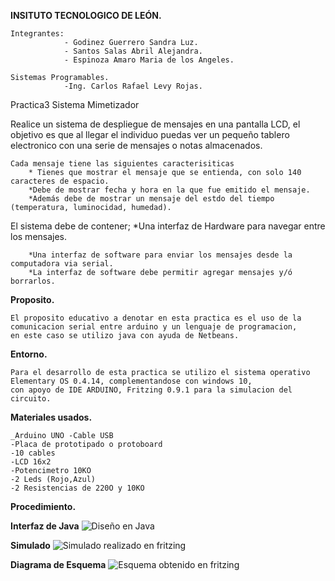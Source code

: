**INSITUTO TECNOLOGICO DE LEÓN.**

	Integrantes:
				- Godinez Guerrero Sandra Luz.
				- Santos Salas Abril Alejandra.
				- Espinoza Amaro Maria de los Angeles.
        
	Sistemas Programables.
				-Ing. Carlos Rafael Levy Rojas.

Practica3 Sistema Mimetizador

Realice un sistema de despliegue de mensajes en una pantalla LCD, 
el objetivo es que al llegar el individuo puedas ver un pequeño tablero electronico con una serie de mensajes o notas almacenados.

	Cada mensaje tiene las siguientes caracterisiticas 
		* Tienes que mostrar el mensaje que se entienda, con solo 140 caracteres de espacio.
		*Debe de mostrar fecha y hora en la que fue emitido el mensaje.
		*Además debe de mostrar un mensaje del estdo del tiempo (temperatura, luminocidad, humedad). 
    
    
El sistema debe de contener; *Una interfaz de Hardware para navegar entre los mensajes. 

		*Una interfaz de software para enviar los mensajes desde la computadora via serial.
		*La interfaz de software debe permitir agregar mensajes y/ó borrarlos.
		
**Proposito.**

	El proposito educativo a denotar en esta practica es el uso de la comunicacion serial entre arduino y un lenguaje de programacion,
	en este caso se utilizo java con ayuda de Netbeans.
	
**Entorno.**

	Para el desarrollo de esta practica se utilizo el sistema operativo Elementary OS 0.4.14, complementandose con windows 10, 
	con apoyo de IDE ARDUINO, Fritzing 0.9.1 para la simulacion del circuito.
	
**Materiales usados.**

	_Arduino UNO -Cable USB 
	-Placa de prototipado o protoboard 
	-10 cables
	-LCD 16x2
	-Potencimetro 10KO
	-2 Leds (Rojo,Azul) 
	-2 Resistencias de 220O y 10KO 
	
	
**Procedimiento.**

**Interfaz de Java**
![Diseño en Java](https://github.com/Sandra14tb/SistemaMimetizador/blob/master/InterfazJava.JPG?raw=true)

**Simulado**
![Simulado realizado en fritzing](https://github.com/Sandra14tb/SistemaMimetizador/blob/master/Simulado.jpg?raw=true)

**Diagrama de Esquema**
![Esquema obtenido en fritzing](https://github.com/Sandra14tb/SistemaMimetizador/blob/master/practica3_esquema.jpg?raw=true)




